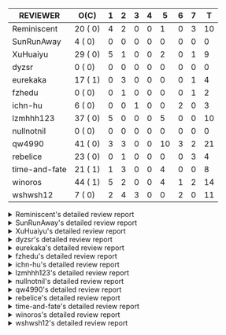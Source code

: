 |   REVIEWER    |  O(C)   | 1 | 2 | 3 | 4 | 5  | 6 | 7 | T  |
|---------------|---------|---|---|---|---|----|---|---|----|
| Reminiscent   | 20 ( 0) | 4 | 2 | 0 | 0 |  1 | 0 | 3 | 10 |
| SunRunAway    |  4 ( 0) | 0 | 0 | 0 | 0 |  0 | 0 | 0 |  0 |
| XuHuaiyu      | 29 ( 0) | 5 | 1 | 0 | 0 |  2 | 0 | 1 |  9 |
| dyzsr         |  0 ( 0) | 0 | 0 | 0 | 0 |  0 | 0 | 0 |  0 |
| eurekaka      | 17 ( 1) | 0 | 3 | 0 | 0 |  0 | 0 | 1 |  4 |
| fzhedu        |  0 ( 0) | 0 | 1 | 0 | 0 |  0 | 0 | 1 |  2 |
| ichn-hu       |  6 ( 0) | 0 | 0 | 1 | 0 |  0 | 2 | 0 |  3 |
| lzmhhh123     | 37 ( 0) | 5 | 0 | 0 | 0 |  5 | 0 | 0 | 10 |
| nullnotnil    |  0 ( 0) | 0 | 0 | 0 | 0 |  0 | 0 | 0 |  0 |
| qw4990        | 41 ( 0) | 3 | 3 | 0 | 0 | 10 | 3 | 2 | 21 |
| rebelice      | 23 ( 0) | 0 | 1 | 0 | 0 |  0 | 0 | 3 |  4 |
| time-and-fate | 21 ( 1) | 1 | 3 | 0 | 0 |  4 | 0 | 0 |  8 |
| winoros       | 44 ( 1) | 5 | 2 | 0 | 0 |  4 | 1 | 2 | 14 |
| wshwsh12      |  7 ( 0) | 2 | 4 | 3 | 0 |  0 | 2 | 0 | 11 |


<details> 
  <summary>Reminiscent's detailed review report</summary> 

## To Be Reviewed

|    REPO    |                                                                          PR                                                                           | C | LASTED |
|------------|-------------------------------------------------------------------------------------------------------------------------------------------------------|---|--------|
| tidb/26261 | [util/ranger: fix wrong range calculation of prefix index when appending ranges to point ranges (#26066)](https://github.com/pingcap/tidb/pull/26261) |   | 33d21h |
| tidb/26474 | [planner: fix the unstable unit test TestTableFromMeta (#26463)](https://github.com/pingcap/tidb/pull/26474)                                          |   | 26d16h |
| tidb/26475 | [planner: fix the unstable unit test TestTableFromMeta (#26463)](https://github.com/pingcap/tidb/pull/26475)                                          |   | 26d16h |
| tidb/26476 | [planner: fix the unstable unit test TestTableFromMeta (#26463)](https://github.com/pingcap/tidb/pull/26476)                                          |   | 26d16h |
| tidb/26491 | [planner: fix the unstable test TestOrderedResultModeOnOtherOperators (#26481)](https://github.com/pingcap/tidb/pull/26491)                           |   | 25d23h |
| tidb/26492 | [planner: fix the unstable test TestOrderedResultModeOnOtherOperators (#26481)](https://github.com/pingcap/tidb/pull/26492)                           |   | 25d23h |
| tidb/26493 | [planner: fix the unstable test TestOrderedResultModeOnOtherOperators (#26481)](https://github.com/pingcap/tidb/pull/26493)                           |   | 25d23h |
| tidb/26498 | [planner: fix the unstable unit test `TestAnalyzeIncremental` (#26460)](https://github.com/pingcap/tidb/pull/26498)                                   |   | 25d20h |
| tidb/26499 | [planner: fix the unstable unit test `TestAnalyzeIncremental` (#26460)](https://github.com/pingcap/tidb/pull/26499)                                   |   | 25d20h |
| tidb/26501 | [planner: fix the unstable unit test `TestAnalyzeIncremental` (#26460)](https://github.com/pingcap/tidb/pull/26501)                                   |   | 25d19h |
| tidb/26503 | [planner: fix goroutine leak problem in some unit tests (#26500)](https://github.com/pingcap/tidb/pull/26503)                                         |   | 25d19h |
| tidb/26733 | [statistics: fix the fomula for checking outdated stats (#26728)](https://github.com/pingcap/tidb/pull/26733)                                         |   | 19d11h |
| tidb/26734 | [statistics: fix the fomula for checking outdated stats (#26728)](https://github.com/pingcap/tidb/pull/26734)                                         |   | 19d11h |
| tidb/26735 | [statistics: fix the fomula for checking outdated stats (#26728)](https://github.com/pingcap/tidb/pull/26735)                                         |   | 19d11h |
| tidb/26851 | [planner: fix the unstable test case TestAnalyzeIncremental (#26848)](https://github.com/pingcap/tidb/pull/26851)                                     |   | 14d15h |
| tidb/26852 | [planner: fix the unstable test case TestAnalyzeIncremental (#26848)](https://github.com/pingcap/tidb/pull/26852)                                     |   | 14d15h |
| tidb/26893 | [executor: fix several analyze related unstable tests (#26875)](https://github.com/pingcap/tidb/pull/26893)                                           |   | 13d18h |
| tidb/26911 | [planner: fix the issue that UnionScan returns wrong results in dynamic mode (#26876)](https://github.com/pingcap/tidb/pull/26911)                    |   | 12d23h |
| tidb/26912 | [planner: fix the issue that UnionScan returns wrong results in dynamic mode (#26876)](https://github.com/pingcap/tidb/pull/26912)                    |   | 12d22h |
| tidb/27277 | [planner/cascades: migrate test-infra to testify ](https://github.com/pingcap/tidb/pull/27277)                                                        |   | 22h    |


## Reviewed in Last 7 Days

|    REPO    |                                                                 PR                                                                 | C | D |   R    |
|------------|------------------------------------------------------------------------------------------------------------------------------------|---|---|--------|
| docs/6146  | [update doc for SPM](https://github.com/pingcap/docs/pull/6146)                                                                    |   | 1 | 6d1h   |
| tidb/27289 | [planner: fix the problem of using `enum like 'x%'` to build the wrong range (#27267)](https://github.com/pingcap/tidb/pull/27289) |   | 1 | 0h     |
| tidb/27252 | [planner: fix error when window function is used in view definition (#25930)](https://github.com/pingcap/tidb/pull/27252)          |   | 1 | 21h    |
| tidb/27267 | [planner: fix the problem of using `enum like 'x%'` to build the wrong range](https://github.com/pingcap/tidb/pull/27267)          |   | 1 | 8h     |
| tidb/27221 | [util/ranger: test data is setup/teardown logic](https://github.com/pingcap/tidb/pull/27221)                                       |   | 2 | 2d0h   |
| tidb/27099 | [planner: support expression index for view](https://github.com/pingcap/tidb/pull/27099)                                           |   | 2 | 5d1h   |
| tidb/25930 | [planner: fix error when window function is used in view definition](https://github.com/pingcap/tidb/pull/25930)                   |   | 5 | 39d16h |
| tidb/27109 | [domain: call the cancel function of bind owner only once](https://github.com/pingcap/tidb/pull/27109)                             |   | 7 | 17h    |
| tidb/27113 | [planner: fix the unstable test TestForAnalyzeStatus](https://github.com/pingcap/tidb/pull/27113)                                  |   | 7 | 0h     |
| tidb/27107 | [planner: add one more test case for list partition](https://github.com/pingcap/tidb/pull/27107)                                   |   | 7 | 0h     |


</details> 


<details> 
  <summary>SunRunAway's detailed review report</summary> 

## To Be Reviewed

|    REPO    |                                                       PR                                                       | C | LASTED  |
|------------|----------------------------------------------------------------------------------------------------------------|---|---------|
| tidb/19807 | [executor: parallel evaluation for hash aggregate distinct](https://github.com/pingcap/tidb/pull/19807)        |   | 347d10h |
| tidb/21834 | [planner: enhanced index range calculation plan](https://github.com/pingcap/tidb/pull/21834)                   |   | 244d18h |
| tidb/21956 | [planner/preprocessor: disallow into-outfile clause in some place](https://github.com/pingcap/tidb/pull/21956) |   | 237d23h |
| tidb/25385 | [executor: global kill 32bits (local connID part)](https://github.com/pingcap/tidb/pull/25385)                 |   | 65d10h  |


## Reviewed in Last 7 Days

| REPO | PR | C | D | R |
|------|----|---|---|---|


</details> 


<details> 
  <summary>XuHuaiyu's detailed review report</summary> 

## To Be Reviewed

|     REPO     |                                                                                          PR                                                                                          | C | LASTED  |
|--------------|--------------------------------------------------------------------------------------------------------------------------------------------------------------------------------------|---|---------|
| docs-cn/5561 | [Add sql optimization-related docs to toc](https://github.com/pingcap/docs-cn/pull/5561)                                                                                             |   | 176d15h |
| docs-cn/6716 | [sysvar: add doc for tidb-restricted-read-only](https://github.com/pingcap/docs-cn/pull/6716)                                                                                        |   | 26d18h  |
| tidb/21401   | [expression: incompatibility with MySQL for ADDTIME()](https://github.com/pingcap/tidb/pull/21401)                                                                                   |   | 260d11h |
| docs-cn/6757 | [Remove two deprecated flags](https://github.com/pingcap/docs-cn/pull/6757)                                                                                                          |   | 19d19h  |
| tidb/26364   | [planner: unify the terms NDV and cardinality in the optimizer (#26345)](https://github.com/pingcap/tidb/pull/26364)                                                                 |   | 28d22h  |
| tidb/26566   | [expression, executor: fix type infer for greatest/leastest(datetime) (#26533)](https://github.com/pingcap/tidb/pull/26566)                                                          |   | 22d17h  |
| tidb/26671   | [expression: Fix wrong charset and collation for case when function (#26663)](https://github.com/pingcap/tidb/pull/26671)                                                            |   | 21d10h  |
| tidb/26672   | [expression: Fix wrong charset and collation for case when function (#26663)](https://github.com/pingcap/tidb/pull/26672)                                                            |   | 21d10h  |
| tidb/26673   | [expression: Fix wrong charset and collation for case when function (#26663)](https://github.com/pingcap/tidb/pull/26673)                                                            |   | 21d10h  |
| tidb/26707   | [statistics: trigger auto-analyze based on histogram row count (#24382)](https://github.com/pingcap/tidb/pull/26707)                                                                 |   | 20d16h  |
| tidb/26724   | [expression: fix float64 overflow check in plus/minus real function (#24179)](https://github.com/pingcap/tidb/pull/26724)                                                            |   | 19d18h  |
| tidb/26725   | [expression: fix float64 overflow check in plus/minus real function (#24179)](https://github.com/pingcap/tidb/pull/26725)                                                            |   | 19d18h  |
| tidb/26893   | [executor: fix several analyze related unstable tests (#26875)](https://github.com/pingcap/tidb/pull/26893)                                                                          |   | 13d18h  |
| tidb/26911   | [planner: fix the issue that UnionScan returns wrong results in dynamic mode (#26876)](https://github.com/pingcap/tidb/pull/26911)                                                   |   | 12d23h  |
| tidb/26912   | [planner: fix the issue that UnionScan returns wrong results in dynamic mode (#26876)](https://github.com/pingcap/tidb/pull/26912)                                                   |   | 12d22h  |
| tidb/26925   | [expression: Push down ADDDATE(), DATE_ADD() on String, Real types (#26441)](https://github.com/pingcap/tidb/pull/26925)                                                             |   | 12d18h  |
| tidb/26961   | [expression: Add missing pbcode for functions `InetAton/InetNtoa/Inet6Aton/Inet6Ntoa/IsIPv4/IsIPv4Compat/IsIPv4Mapped/IsIPv6`. (#26939)](https://github.com/pingcap/tidb/pull/26961) |   | 11d18h  |
| tidb/26995   | [expression/expression: add pushdown functions (#26786)](https://github.com/pingcap/tidb/pull/26995)                                                                                 |   | 9d12h   |
| tidb/27110   | [executor: fix unexpected behavior when casting invalid string to date (#26784)](https://github.com/pingcap/tidb/pull/27110)                                                         |   | 6d18h   |
| tidb/27112   | [executor: fix unexpected behavior when casting invalid string to date (#26784)](https://github.com/pingcap/tidb/pull/27112)                                                         |   | 6d18h   |
| tidb/27128   | [expression: round function for int should use round half up rule](https://github.com/pingcap/tidb/pull/27128)                                                                       |   | 6d13h   |
| tidb/27195   | [expression: do not derive filters containing null sensitive functions from outer join (#27067)](https://github.com/pingcap/tidb/pull/27195)                                         |   | 4d19h   |
| tidb/27254   | [planner: fix expression rewrite makes between expr infers wrong collation.](https://github.com/pingcap/tidb/pull/27254)                                                             |   | 1d16h   |
| tidb/27258   | [planner: fix wrong selection push down when having above agg (#27021)](https://github.com/pingcap/tidb/pull/27258)                                                                  |   | 1d13h   |
| tidb/27282   | [planner: add missing column for Apply convert to Join (#27246)](https://github.com/pingcap/tidb/pull/27282)                                                                         |   | 22h     |
| tidb/27283   | [planner: add missing column for Apply convert to Join (#27246)](https://github.com/pingcap/tidb/pull/27283)                                                                         |   | 22h     |
| tidb/27284   | [planner: add missing column for Apply convert to Join (#27246)](https://github.com/pingcap/tidb/pull/27284)                                                                         |   | 22h     |
| tidb/27293   | [planner: generate tableDual when partition pruning failed (#26894)](https://github.com/pingcap/tidb/pull/27293)                                                                     |   | 19h     |
| tidb/27315   | [go.mod: update parser to fix the parse error for subquery (#25647)](https://github.com/pingcap/tidb/pull/27315)                                                                     |   | 13h     |


## Reviewed in Last 7 Days

|       REPO        |                                                            PR                                                             | C | D |   R    |
|-------------------|---------------------------------------------------------------------------------------------------------------------------|---|---|--------|
| tidb/27285        | [planner: add missing column for Apply convert to Join (#27246)](https://github.com/pingcap/tidb/pull/27285)              |   | 1 | 4h     |
| tidb/27252        | [planner: fix error when window function is used in view definition (#25930)](https://github.com/pingcap/tidb/pull/27252) |   | 1 | 22h    |
| tidb/27136        | [executor: fix wrong logic of pipelined window function (#26974)](https://github.com/pingcap/tidb/pull/27136)             |   | 1 | 5d1h   |
| tidb/27137        | [executor: fix wrong logic of pipelined window function (#26974)](https://github.com/pingcap/tidb/pull/27137)             |   | 1 | 5d1h   |
| tidb/27246        | [planner: add missing column for Apply convert to Join](https://github.com/pingcap/tidb/pull/27246)                       |   | 1 | 19h    |
| tidb/25930        | [planner: fix error when window function is used in view definition](https://github.com/pingcap/tidb/pull/25930)          |   | 2 | 42d16h |
| tidb-dev-guide/76 | [understanding-tidb: restructure toc](https://github.com/pingcap/tidb-dev-guide/pull/76)                                  |   | 5 | 2d18h  |
| docs-cn/6819      | [Add information of hashAgg for memory control](https://github.com/pingcap/docs-cn/pull/6819)                             |   | 5 | 7d0h   |
| tidb/26974        | [executor: fix wrong logic of pipelined window function](https://github.com/pingcap/tidb/pull/26974)                      |   | 7 | 4d20h  |


</details> 


<details> 
  <summary>dyzsr's detailed review report</summary> 

## To Be Reviewed

| REPO | PR | C | LASTED |
|------|----|---|--------|


## Reviewed in Last 7 Days

| REPO | PR | C | D | R |
|------|----|---|---|---|


</details> 


<details> 
  <summary>eurekaka's detailed review report</summary> 

## To Be Reviewed

|    REPO    |                                                                         PR                                                                         | C | LASTED  |
|------------|----------------------------------------------------------------------------------------------------------------------------------------------------|---|---------|
| tidb/22416 | [core: fix subQuery at projection in only_full_group](https://github.com/pingcap/tidb/pull/22416)                                                  | Y | 213d11h |
| tidb/23316 | [planner: Fix rebuild range for prepared plan](https://github.com/pingcap/tidb/pull/23316)                                                         |   | 155d17h |
| tidb/23373 | [executor: fix get var expr when session var is hex literal (#23241)](https://github.com/pingcap/tidb/pull/23373)                                  |   | 153d19h |
| tidb/24061 | [statistics: fix some potential panic in statistics (#23988)](https://github.com/pingcap/tidb/pull/24061)                                          |   | 124d12h |
| tidb/24556 | [planner: add MergeAdjacentWindow rule for cascades](https://github.com/pingcap/tidb/pull/24556)                                                   |   | 98d10h  |
| tidb/25845 | [planner,executor: fix 'select ...(join on partition table) for update' panic (#21148)](https://github.com/pingcap/tidb/pull/25845)                |   | 48d19h  |
| tidb/26098 | [executor, planner: add support for SQL_CALC_FOUND_ROWS](https://github.com/pingcap/tidb/pull/26098)                                               |   | 38d23h  |
| tidb/26658 | [planner: fix CTE bug when MergeJoin is used (#25514)](https://github.com/pingcap/tidb/pull/26658)                                                 |   | 21d15h  |
| tidb/26734 | [statistics: fix the fomula for checking outdated stats (#26728)](https://github.com/pingcap/tidb/pull/26734)                                      |   | 19d11h  |
| tidb/26963 | [ddl: tidb panic while query hash partition table with is null condition (#23849)](https://github.com/pingcap/tidb/pull/26963)                     |   | 11d16h  |
| tidb/27099 | [planner: support expression index for view](https://github.com/pingcap/tidb/pull/27099)                                                           |   | 6d19h   |
| tidb/27254 | [planner: fix expression rewrite makes between expr infers wrong collation.](https://github.com/pingcap/tidb/pull/27254)                           |   | 1d16h   |
| tidb/27299 | [statistics: fix "data too long" error when dumping stats from table with new collation data (#27033)](https://github.com/pingcap/tidb/pull/27299) |   | 18h     |
| tidb/27300 | [statistics: fix "data too long" error when dumping stats from table with new collation data (#27033)](https://github.com/pingcap/tidb/pull/27300) |   | 18h     |
| tidb/27301 | [statistics: fix "data too long" error when dumping stats from table with new collation data (#27033)](https://github.com/pingcap/tidb/pull/27301) |   | 18h     |
| tidb/27302 | [statistics: fix "data too long" error when dumping stats from table with new collation data (#27033)](https://github.com/pingcap/tidb/pull/27302) |   | 18h     |
| tidb/27308 | [statistics: fix a error check to prevent nil dereference (#27295)](https://github.com/pingcap/tidb/pull/27308)                                    |   | 17h     |


## Reviewed in Last 7 Days

|        REPO         |                                                                    PR                                                                     | C | D |   R   |
|---------------------|-------------------------------------------------------------------------------------------------------------------------------------------|---|---|-------|
| tidb/27033          | [statistics: fix "data too long" error when dumping stats from table with new collation data](https://github.com/pingcap/tidb/pull/27033) |   | 2 | 6d22h |
| docs-cn/6866        | [spm: add upgrade checklist for SPM](https://github.com/pingcap/docs-cn/pull/6866)                                                        |   | 2 | 3h    |
| automated-tests/808 | [add more concurrent test cases for SPM](https://github.com/pingcap/automated-tests/pull/808)                                             |   | 2 | 5d20h |
| docs/6130           | [basic features: add feature matrix](https://github.com/pingcap/docs/pull/6130)                                                           |   | 7 | 1d11h |


</details> 


<details> 
  <summary>fzhedu's detailed review report</summary> 

## To Be Reviewed

| REPO | PR | C | LASTED |
|------|----|---|--------|


## Reviewed in Last 7 Days

|   REPO    |                                                    PR                                                    | C | D |  R  |
|-----------|----------------------------------------------------------------------------------------------------------|---|---|-----|
| tics/2695 | [Fix bug that try to use collator to sort on constant column](https://github.com/pingcap/tics/pull/2695) |   | 2 | 0h  |
| tics/2653 | [Port AggregateFunctionGroupUniqArray from ClickHouse](https://github.com/pingcap/tics/pull/2653)        |   | 7 | 21h |


</details> 


<details> 
  <summary>ichn-hu's detailed review report</summary> 

## To Be Reviewed

|    REPO    |                                                           PR                                                           | C | LASTED  |
|------------|------------------------------------------------------------------------------------------------------------------------|---|---------|
| tidb/20903 | [planner: fix confused and unnecessary double-projection in plans.](https://github.com/pingcap/tidb/pull/20903)        |   | 284d17h |
| tidb/22631 | [executor: refine window processor](https://github.com/pingcap/tidb/pull/22631)                                        |   | 198d22h |
| tidb/26000 | [expression: fix incompatible last_day func behavior in sql mode (#25953)](https://github.com/pingcap/tidb/pull/26000) |   | 42d15h  |
| tidb/27119 | [executor: fix json_objectagg() on varbinary type](https://github.com/pingcap/tidb/pull/27119)                         |   | 6d16h   |
| tidb/27122 | [expression: Fix wrong way to check for overflow](https://github.com/pingcap/tidb/pull/27122)                          |   | 6d14h   |
| tidb/27244 | [expression: fix wrong result for date add sub](https://github.com/pingcap/tidb/pull/27244)                            |   | 1d18h   |


## Reviewed in Last 7 Days

|    REPO    |                                                       PR                                                       | C | D |  R  |
|------------|----------------------------------------------------------------------------------------------------------------|---|---|-----|
| tidb/27226 | [server: replace `ioutil.TempDir` by `os.MkdirTemp`](https://github.com/pingcap/tidb/pull/27226)               |   | 3 | 10h |
| tidb/27128 | [expression: round function for int should use round half up rule](https://github.com/pingcap/tidb/pull/27128) |   | 6 | 19h |
| tidb/27133 | [executor: add test case for tablesample in local temporary table](https://github.com/pingcap/tidb/pull/27133) |   | 6 | 0h  |


</details> 


<details> 
  <summary>lzmhhh123's detailed review report</summary> 

## To Be Reviewed

|     REPO     |                                                                                          PR                                                                                          | C | LASTED  |
|--------------|--------------------------------------------------------------------------------------------------------------------------------------------------------------------------------------|---|---------|
| tidb/22631   | [executor: refine window processor](https://github.com/pingcap/tidb/pull/22631)                                                                                                      |   | 198d22h |
| docs-cn/6861 | [Add description about table name/alias specifying for read_from_storage hint](https://github.com/pingcap/docs-cn/pull/6861)                                                         |   | 4d13h   |
| docs/6164    | [Add description about table name/alias specifying for read_from_storage hint](https://github.com/pingcap/docs/pull/6164)                                                            |   | 4d13h   |
| tikv/10616   | [copr: fix Max/Min bug when comparing signed and unsigned int64 (#10167)](https://github.com/tikv/tikv/pull/10616)                                                                   |   | 25d21h  |
| tidb/24778   | [expression: Push down group concat to TiFlash](https://github.com/pingcap/tidb/pull/24778)                                                                                          |   | 89d22h  |
| tikv/10617   | [copr: fix Max/Min bug when comparing signed and unsigned int64 (#10167)](https://github.com/tikv/tikv/pull/10617)                                                                   |   | 25d20h  |
| tidb/26005   | [expression: fix cast string like '.1a1' to decimal has no warnings information](https://github.com/pingcap/tidb/pull/26005)                                                         |   | 42d13h  |
| tidb/26152   | [types: year function can't handle some date string](https://github.com/pingcap/tidb/pull/26152)                                                                                     |   | 36d14h  |
| tidb/26343   | [metrics: fix copr-cache metrics (#26339)](https://github.com/pingcap/tidb/pull/26343)                                                                                               |   | 29d17h  |
| tidb/26455   | [util: fix range building for binary literal (#23699)](https://github.com/pingcap/tidb/pull/26455)                                                                                   |   | 26d20h  |
| tidb/26501   | [planner: fix the unstable unit test `TestAnalyzeIncremental` (#26460)](https://github.com/pingcap/tidb/pull/26501)                                                                  |   | 25d19h  |
| tidb/26673   | [expression: Fix wrong charset and collation for case when function (#26663)](https://github.com/pingcap/tidb/pull/26673)                                                            |   | 21d10h  |
| tidb/26724   | [expression: fix float64 overflow check in plus/minus real function (#24179)](https://github.com/pingcap/tidb/pull/26724)                                                            |   | 19d18h  |
| tidb/26725   | [expression: fix float64 overflow check in plus/minus real function (#24179)](https://github.com/pingcap/tidb/pull/26725)                                                            |   | 19d18h  |
| tidb/26735   | [statistics: fix the fomula for checking outdated stats (#26728)](https://github.com/pingcap/tidb/pull/26735)                                                                        |   | 19d11h  |
| tidb/26852   | [planner: fix the unstable test case TestAnalyzeIncremental (#26848)](https://github.com/pingcap/tidb/pull/26852)                                                                    |   | 14d15h  |
| tidb/26888   | [types: fix inaccurate return type of plus between bit and int](https://github.com/pingcap/tidb/pull/26888)                                                                          |   | 13d19h  |
| tidb/26904   | [executor: make NO_ZERO_IN_DATE affect the default values (#26828)](https://github.com/pingcap/tidb/pull/26904)                                                                      |   | 13d6h   |
| tidb/26918   | [expression: Support mathematical functions pushdown to tiflash (#25596)](https://github.com/pingcap/tidb/pull/26918)                                                                |   | 12d19h  |
| tidb/26919   | [expression: Support mathematical functions pushdown to tiflash (#25596)](https://github.com/pingcap/tidb/pull/26919)                                                                |   | 12d19h  |
| tidb/26924   | [expression: Push down ADDDATE(), DATE_ADD() on String, Real types (#26441)](https://github.com/pingcap/tidb/pull/26924)                                                             |   | 12d18h  |
| tidb/26960   | [expression: Add missing pbcode for functions `InetAton/InetNtoa/Inet6Aton/Inet6Ntoa/IsIPv4/IsIPv4Compat/IsIPv4Mapped/IsIPv6`. (#26939)](https://github.com/pingcap/tidb/pull/26960) |   | 11d18h  |
| tidb/26967   | [planner: add missing distinct flag for Apply convert to join (#26959)](https://github.com/pingcap/tidb/pull/26967)                                                                  |   | 11d15h  |
| tidb/26968   | [planner: add missing distinct flag for Apply convert to join (#26959)](https://github.com/pingcap/tidb/pull/26968)                                                                  |   | 11d15h  |
| tidb/26969   | [planner: add missing distinct flag for Apply convert to join (#26959)](https://github.com/pingcap/tidb/pull/26969)                                                                  |   | 11d15h  |
| tidb/27022   | [planner: fix column count mismatch error when push down Agg to UnionExec.](https://github.com/pingcap/tidb/pull/27022)                                                              |   | 8d18h   |
| tidb/27062   | [planner: fix bug when unfolding wildcard in view definiton (#25226)](https://github.com/pingcap/tidb/pull/27062)                                                                    |   | 7d19h   |
| tidb/27063   | [planner: fix bug when unfolding wildcard in view definiton (#25226)](https://github.com/pingcap/tidb/pull/27063)                                                                    |   | 7d19h   |
| tidb/27110   | [executor: fix unexpected behavior when casting invalid string to date (#26784)](https://github.com/pingcap/tidb/pull/27110)                                                         |   | 6d18h   |
| tidb/27194   | [expression: do not derive filters containing null sensitive functions from outer join (#27067)](https://github.com/pingcap/tidb/pull/27194)                                         |   | 4d19h   |
| tidb/27212   | [planner: fix wrong charset about union result of date type and int](https://github.com/pingcap/tidb/pull/27212)                                                                     |   | 4d14h   |
| tidb/27258   | [planner: fix wrong selection push down when having above agg (#27021)](https://github.com/pingcap/tidb/pull/27258)                                                                  |   | 1d13h   |
| tidb/27282   | [planner: add missing column for Apply convert to Join (#27246)](https://github.com/pingcap/tidb/pull/27282)                                                                         |   | 22h     |
| tidb/27283   | [planner: add missing column for Apply convert to Join (#27246)](https://github.com/pingcap/tidb/pull/27283)                                                                         |   | 22h     |
| tidb/27284   | [planner: add missing column for Apply convert to Join (#27246)](https://github.com/pingcap/tidb/pull/27284)                                                                         |   | 22h     |
| tidb/27301   | [statistics: fix "data too long" error when dumping stats from table with new collation data (#27033)](https://github.com/pingcap/tidb/pull/27301)                                   |   | 18h     |
| tidb/27316   | [go.mod: update parser to fix the parse error for subquery (#25647)](https://github.com/pingcap/tidb/pull/27316)                                                                     |   | 13h     |


## Reviewed in Last 7 Days

|    REPO    |                                                                            PR                                                                             | C | D |  R   |
|------------|-----------------------------------------------------------------------------------------------------------------------------------------------------------|---|---|------|
| tidb/27317 | [go.mod: update parser to fix the parse error for subquery (#25647)](https://github.com/pingcap/tidb/pull/27317)                                          |   | 1 | 1h   |
| tidb/27285 | [planner: add missing column for Apply convert to Join (#27246)](https://github.com/pingcap/tidb/pull/27285)                                              |   | 1 | 4h   |
| tidb/27136 | [executor: fix wrong logic of pipelined window function (#26974)](https://github.com/pingcap/tidb/pull/27136)                                             |   | 1 | 5d1h |
| tidb/27137 | [executor: fix wrong logic of pipelined window function (#26974)](https://github.com/pingcap/tidb/pull/27137)                                             |   | 1 | 5d1h |
| tidb/27246 | [planner: add missing column for Apply convert to Join](https://github.com/pingcap/tidb/pull/27246)                                                       |   | 1 | 19h  |
| tidb/27204 | [planner: Fix the problem that `PlanBuilder.buildWindowFunctions` may change sub operator's schema. (#27176)](https://github.com/pingcap/tidb/pull/27204) |   | 5 | 0h   |
| tidb/27203 | [planner: Fix the problem that `PlanBuilder.buildWindowFunctions` may change sub operator's schema. (#27176)](https://github.com/pingcap/tidb/pull/27203) |   | 5 | 0h   |
| tidb/27202 | [planner: Fix the problem that `PlanBuilder.buildWindowFunctions` may change sub operator's schema. (#27176)](https://github.com/pingcap/tidb/pull/27202) |   | 5 | 0h   |
| tidb/27201 | [planner: Fix the problem that `PlanBuilder.buildWindowFunctions` may change sub operator's schema. (#27176)](https://github.com/pingcap/tidb/pull/27201) |   | 5 | 0h   |
| tidb/27176 | [planner: Fix the problem that `PlanBuilder.buildWindowFunctions` may change sub operator's schema.](https://github.com/pingcap/tidb/pull/27176)          |   | 5 | 11h  |


</details> 


<details> 
  <summary>nullnotnil's detailed review report</summary> 

## To Be Reviewed

| REPO | PR | C | LASTED |
|------|----|---|--------|


## Reviewed in Last 7 Days

| REPO | PR | C | D | R |
|------|----|---|---|---|


</details> 


<details> 
  <summary>qw4990's detailed review report</summary> 

## To Be Reviewed

|     REPO     |                                                                          PR                                                                           | C | LASTED  |
|--------------|-------------------------------------------------------------------------------------------------------------------------------------------------------|---|---------|
| tidb/21018   | [planner: don't push down null sensitive join conditions (#19620)](https://github.com/pingcap/tidb/pull/21018)                                        |   | 278d16h |
| docs-cn/5561 | [Add sql optimization-related docs to toc](https://github.com/pingcap/docs-cn/pull/5561)                                                              |   | 176d15h |
| tidb/23590   | [planner, table: optimize the list partition pruner for range query](https://github.com/pingcap/tidb/pull/23590)                                      |   | 144d16h |
| tidb/24994   | [planner: don't extract hash keys from index join's OtherConds if inl_merge_join hint exists](https://github.com/pingcap/tidb/pull/24994)             |   | 78d17h  |
| tidb/25715   | [planner: fix row count estimation for partially pushed down selections](https://github.com/pingcap/tidb/pull/25715)                                  |   | 55d16h  |
| tidb/25845   | [planner,executor: fix 'select ...(join on partition table) for update' panic (#21148)](https://github.com/pingcap/tidb/pull/25845)                   |   | 48d19h  |
| tidb/26261   | [util/ranger: fix wrong range calculation of prefix index when appending ranges to point ranges (#26066)](https://github.com/pingcap/tidb/pull/26261) |   | 33d21h  |
| tidb/26294   | [*: support user defined filters for baseline capture](https://github.com/pingcap/tidb/pull/26294)                                                    |   | 32d18h  |
| tidb/26323   | [planner: use multi-layer projections for subquery selection (#8190)](https://github.com/pingcap/tidb/pull/26323)                                     |   | 30d6h   |
| tidb/26493   | [planner: fix the unstable test TestOrderedResultModeOnOtherOperators (#26481)](https://github.com/pingcap/tidb/pull/26493)                           |   | 25d23h  |
| tidb/26499   | [planner: fix the unstable unit test `TestAnalyzeIncremental` (#26460)](https://github.com/pingcap/tidb/pull/26499)                                   |   | 25d20h  |
| tidb/26563   | [planner/core: fix a panic when select for update on join partition table with normal table (#26373)](https://github.com/pingcap/tidb/pull/26563)     |   | 22d17h  |
| tidb/26631   | [executor: fix table id to partition id mapping in select lock executor (#26380)](https://github.com/pingcap/tidb/pull/26631)                         |   | 21d21h  |
| tidb/26658   | [planner: fix CTE bug when MergeJoin is used (#25514)](https://github.com/pingcap/tidb/pull/26658)                                                    |   | 21d15h  |
| tidb/26672   | [expression: Fix wrong charset and collation for case when function (#26663)](https://github.com/pingcap/tidb/pull/26672)                             |   | 21d10h  |
| tidb/26702   | [variable, ddl: allow auto inc columns in generated columns and expression indexes (#23940)](https://github.com/pingcap/tidb/pull/26702)              |   | 20d17h  |
| tidb/26851   | [planner: fix the unstable test case TestAnalyzeIncremental (#26848)](https://github.com/pingcap/tidb/pull/26851)                                     |   | 14d15h  |
| tidb/26893   | [executor: fix several analyze related unstable tests (#26875)](https://github.com/pingcap/tidb/pull/26893)                                           |   | 13d18h  |
| tidb/26903   | [executor: make NO_ZERO_IN_DATE affect the default values (#26828)](https://github.com/pingcap/tidb/pull/26903)                                       |   | 13d6h   |
| tidb/26919   | [expression: Support mathematical functions pushdown to tiflash (#25596)](https://github.com/pingcap/tidb/pull/26919)                                 |   | 12d19h  |
| tidb/26927   | [expression: support date function pushed down to tiflash (#26640)](https://github.com/pingcap/tidb/pull/26927)                                       |   | 12d18h  |
| tidb/26969   | [planner: add missing distinct flag for Apply convert to join (#26959)](https://github.com/pingcap/tidb/pull/26969)                                   |   | 11d15h  |
| tidb/27006   | [excutor: fix the date precision of builtinCastDurationAsStringSig.vecEvalString (#23332)](https://github.com/pingcap/tidb/pull/27006)                |   | 8d23h   |
| tidb/27053   | [Revert "ddl: fix create partition table error under NO_UNSIGNED_SUBTRACTION" (#26935)](https://github.com/pingcap/tidb/pull/27053)                   |   | 7d22h   |
| tidb/27062   | [planner: fix bug when unfolding wildcard in view definiton (#25226)](https://github.com/pingcap/tidb/pull/27062)                                     |   | 7d19h   |
| tidb/27063   | [planner: fix bug when unfolding wildcard in view definiton (#25226)](https://github.com/pingcap/tidb/pull/27063)                                     |   | 7d19h   |
| tidb/27100   | [Revert "ddl: fix create partition table error under NO_UNSIGNED_SUBTRACTION" (#26935)](https://github.com/pingcap/tidb/pull/27100)                   |   | 6d19h   |
| tidb/27193   | [expression: do not derive filters containing null sensitive functions from outer join (#27067)](https://github.com/pingcap/tidb/pull/27193)          |   | 4d19h   |
| tidb/27194   | [expression: do not derive filters containing null sensitive functions from outer join (#27067)](https://github.com/pingcap/tidb/pull/27194)          |   | 4d19h   |
| tidb/27195   | [expression: do not derive filters containing null sensitive functions from outer join (#27067)](https://github.com/pingcap/tidb/pull/27195)          |   | 4d19h   |
| tidb/27260   | [planner: do not merge the generated column stats to global stats (#27256)](https://github.com/pingcap/tidb/pull/27260)                               |   | 1d12h   |
| tidb/27293   | [planner: generate tableDual when partition pruning failed (#26894)](https://github.com/pingcap/tidb/pull/27293)                                      |   | 19h     |
| tidb/27300   | [statistics: fix "data too long" error when dumping stats from table with new collation data (#27033)](https://github.com/pingcap/tidb/pull/27300)    |   | 18h     |
| tidb/27305   | [statistics: fix a error check to prevent nil dereference (#27295)](https://github.com/pingcap/tidb/pull/27305)                                       |   | 17h     |
| tidb/27306   | [statistics: fix a error check to prevent nil dereference (#27295)](https://github.com/pingcap/tidb/pull/27306)                                       |   | 17h     |
| tidb/27308   | [statistics: fix a error check to prevent nil dereference (#27295)](https://github.com/pingcap/tidb/pull/27308)                                       |   | 17h     |
| tidb/27309   | [statistics: fix a error check to prevent nil dereference (#27295)](https://github.com/pingcap/tidb/pull/27309)                                       |   | 17h     |
| tidb/27315   | [go.mod: update parser to fix the parse error for subquery (#25647)](https://github.com/pingcap/tidb/pull/27315)                                      |   | 13h     |
| tidb/27316   | [go.mod: update parser to fix the parse error for subquery (#25647)](https://github.com/pingcap/tidb/pull/27316)                                      |   | 13h     |
| tidb/27317   | [go.mod: update parser to fix the parse error for subquery (#25647)](https://github.com/pingcap/tidb/pull/27317)                                      |   | 13h     |
| tidb/27319   | [ddl: fix `DROP [GLOBAL] TEMPORARY TABLE IF EXISTS` returns error when table not exist (#27287)](https://github.com/pingcap/tidb/pull/27319)          |   | 12h     |


## Reviewed in Last 7 Days

|    REPO    |                                                                 PR                                                                  | C | D |    R    |
|------------|-------------------------------------------------------------------------------------------------------------------------------------|---|---|---------|
| tidb/27295 | [statistics: fix a error check to prevent nil dereference](https://github.com/pingcap/tidb/pull/27295)                              |   | 1 | 1h      |
| docs/6159  | [Introduced 2 new variables](https://github.com/pingcap/docs/pull/6159)                                                             |   | 1 | 4d1h    |
| tidb/27289 | [planner: fix the problem of using `enum like 'x%'` to build the wrong range (#27267)](https://github.com/pingcap/tidb/pull/27289)  |   | 1 | 0h      |
| tidb/27267 | [planner: fix the problem of using `enum like 'x%'` to build the wrong range](https://github.com/pingcap/tidb/pull/27267)           |   | 2 | 6h      |
| tidb/27109 | [domain: call the cancel function of bind owner only once](https://github.com/pingcap/tidb/pull/27109)                              |   | 2 | 4d22h   |
| tidb/27215 | [expression: make count distinct multi column aware of new collation (#27111)](https://github.com/pingcap/tidb/pull/27215)          |   | 2 | 2d14h   |
| tidb/26735 | [statistics: fix the fomula for checking outdated stats (#26728)](https://github.com/pingcap/tidb/pull/26735)                       |   | 5 | 14d18h  |
| tidb/26708 | [statistics: trigger auto-analyze based on histogram row count (#24382)](https://github.com/pingcap/tidb/pull/26708)                |   | 5 | 15d22h  |
| tidb/26707 | [statistics: trigger auto-analyze based on histogram row count (#24382)](https://github.com/pingcap/tidb/pull/26707)                |   | 5 | 15d22h  |
| tidb/26734 | [statistics: fix the fomula for checking outdated stats (#26728)](https://github.com/pingcap/tidb/pull/26734)                       |   | 5 | 14d18h  |
| tidb/26733 | [statistics: fix the fomula for checking outdated stats (#26728)](https://github.com/pingcap/tidb/pull/26733)                       |   | 5 | 14d18h  |
| tidb/26706 | [statistics: trigger auto-analyze based on histogram row count (#24382)](https://github.com/pingcap/tidb/pull/26706)                |   | 5 | 15d22h  |
| tidb/27111 | [expression: make count distinct multi column aware of new collation](https://github.com/pingcap/tidb/pull/27111)                   |   | 5 | 1d22h   |
| tidb/27067 | [expression: do not derive filters containing null sensitive functions from outer join](https://github.com/pingcap/tidb/pull/27067) |   | 5 | 2d19h   |
| tidb/27165 | [planner: prune hash partition should consider unsigned flag (#27098)](https://github.com/pingcap/tidb/pull/27165)                  |   | 5 | 14h     |
| tidb/27164 | [planner: prune hash partition should consider unsigned flag (#27098)](https://github.com/pingcap/tidb/pull/27164)                  |   | 5 | 14h     |
| tidb/23979 | [executor, statistics: fix unstable `TestAnalyzeIndexExtractTopN`](https://github.com/pingcap/tidb/pull/23979)                      |   | 6 | 120d23h |
| tidb/27098 | [planner: prune hash partition should consider unsigned flag](https://github.com/pingcap/tidb/pull/27098)                           |   | 6 | 20h     |
| tidb/26894 | [planner: generate tableDual when partition pruning failed](https://github.com/pingcap/tidb/pull/26894)                             |   | 6 | 7d18h   |
| tidb/26917 | [planner: add test for heuristic index selection](https://github.com/pingcap/tidb/pull/26917)                                       |   | 7 | 6d3h    |
| tidb/26988 | [util/ranger: migrate test-infra to testify](https://github.com/pingcap/tidb/pull/26988)                                            |   | 7 | 3d16h   |


</details> 


<details> 
  <summary>rebelice's detailed review report</summary> 

## To Be Reviewed

|     REPO     |                                                                 PR                                                                  | C | LASTED  |
|--------------|-------------------------------------------------------------------------------------------------------------------------------------|---|---------|
| docs/5185    | [sql-statements, information-schema: add `END_TIME` field for table `ANALYZE_STATUS`](https://github.com/pingcap/docs/pull/5185)    |   | 138d17h |
| docs-cn/5916 | [sql-statements, information-schema: add `END_TIME` field for table `ANALYZE_STATUS`](https://github.com/pingcap/docs-cn/pull/5916) |   | 138d17h |
| tidb/24033   | [statistics: fix some unstable tests in global stats (#23502)](https://github.com/pingcap/tidb/pull/24033)                          |   | 125d9h  |
| tidb/24374   | [planner: filter conflict read_from_storage hints (#24313)](https://github.com/pingcap/tidb/pull/24374)                             |   | 110d19h |
| tidb/24669   | [planner: fix "order by + num " can use a column not in select fields](https://github.com/pingcap/tidb/pull/24669)                  |   | 95d16h  |
| tidb/25214   | [planner: don't push down topn to nil table plan side](https://github.com/pingcap/tidb/pull/25214)                                  |   | 71d16h  |
| tidb/26364   | [planner: unify the terms NDV and cardinality in the optimizer (#26345)](https://github.com/pingcap/tidb/pull/26364)                |   | 28d22h  |
| tidb/26474   | [planner: fix the unstable unit test TestTableFromMeta (#26463)](https://github.com/pingcap/tidb/pull/26474)                        |   | 26d16h  |
| tidb/26475   | [planner: fix the unstable unit test TestTableFromMeta (#26463)](https://github.com/pingcap/tidb/pull/26475)                        |   | 26d16h  |
| tidb/26476   | [planner: fix the unstable unit test TestTableFromMeta (#26463)](https://github.com/pingcap/tidb/pull/26476)                        |   | 26d16h  |
| tidb/26491   | [planner: fix the unstable test TestOrderedResultModeOnOtherOperators (#26481)](https://github.com/pingcap/tidb/pull/26491)         |   | 25d23h  |
| tidb/26492   | [planner: fix the unstable test TestOrderedResultModeOnOtherOperators (#26481)](https://github.com/pingcap/tidb/pull/26492)         |   | 25d23h  |
| tidb/26493   | [planner: fix the unstable test TestOrderedResultModeOnOtherOperators (#26481)](https://github.com/pingcap/tidb/pull/26493)         |   | 25d23h  |
| tidb/26498   | [planner: fix the unstable unit test `TestAnalyzeIncremental` (#26460)](https://github.com/pingcap/tidb/pull/26498)                 |   | 25d20h  |
| tidb/26499   | [planner: fix the unstable unit test `TestAnalyzeIncremental` (#26460)](https://github.com/pingcap/tidb/pull/26499)                 |   | 25d20h  |
| tidb/26501   | [planner: fix the unstable unit test `TestAnalyzeIncremental` (#26460)](https://github.com/pingcap/tidb/pull/26501)                 |   | 25d19h  |
| tidb/26505   | [planner: fix goroutine leak problem in some unit tests (#26500)](https://github.com/pingcap/tidb/pull/26505)                       |   | 25d19h  |
| tidb/26851   | [planner: fix the unstable test case TestAnalyzeIncremental (#26848)](https://github.com/pingcap/tidb/pull/26851)                   |   | 14d15h  |
| tidb/26852   | [planner: fix the unstable test case TestAnalyzeIncremental (#26848)](https://github.com/pingcap/tidb/pull/26852)                   |   | 14d15h  |
| tidb/26911   | [planner: fix the issue that UnionScan returns wrong results in dynamic mode (#26876)](https://github.com/pingcap/tidb/pull/26911)  |   | 12d23h  |
| tidb/26912   | [planner: fix the issue that UnionScan returns wrong results in dynamic mode (#26876)](https://github.com/pingcap/tidb/pull/26912)  |   | 12d22h  |
| tidb/26963   | [ddl: tidb panic while query hash partition table with is null condition (#23849)](https://github.com/pingcap/tidb/pull/26963)      |   | 11d16h  |
| tidb/27304   | [planner: query should report error when timestamp overflow](https://github.com/pingcap/tidb/pull/27304)                            |   | 17h     |


## Reviewed in Last 7 Days

|    REPO    |                                                PR                                                 | C | D |   R   |
|------------|---------------------------------------------------------------------------------------------------|---|---|-------|
| tidb/27221 | [util/ranger: test data is setup/teardown logic](https://github.com/pingcap/tidb/pull/27221)      |   | 2 | 2d17h |
| tidb/27113 | [planner: fix the unstable test TestForAnalyzeStatus](https://github.com/pingcap/tidb/pull/27113) |   | 7 | 0h    |
| tidb/27107 | [planner: add one more test case for list partition](https://github.com/pingcap/tidb/pull/27107)  |   | 7 | 0h    |
| tidb/26988 | [util/ranger: migrate test-infra to testify](https://github.com/pingcap/tidb/pull/26988)          |   | 7 | 3d15h |


</details> 


<details> 
  <summary>time-and-fate's detailed review report</summary> 

## To Be Reviewed

|    REPO    |                                                                      PR                                                                       | C | LASTED  |
|------------|-----------------------------------------------------------------------------------------------------------------------------------------------|---|---------|
| tidb/22416 | [core: fix subQuery at projection in only_full_group](https://github.com/pingcap/tidb/pull/22416)                                             | Y | 213d11h |
| tidb/24374 | [planner: filter conflict read_from_storage hints (#24313)](https://github.com/pingcap/tidb/pull/24374)                                       |   | 110d19h |
| tidb/24539 | [statistics: dump FMSketch to KV only for partition table with dynamic prune mode (#24453)](https://github.com/pingcap/tidb/pull/24539)       |   | 98d21h  |
| tidb/24994 | [planner: don't extract hash keys from index join's OtherConds if inl_merge_join hint exists](https://github.com/pingcap/tidb/pull/24994)     |   | 78d17h  |
| tidb/25390 | [planner/core: fix `isTableAliasDuplicate`, use `schema.name` as key when table has a alias name](https://github.com/pingcap/tidb/pull/25390) |   | 64d19h  |
| tidb/26474 | [planner: fix the unstable unit test TestTableFromMeta (#26463)](https://github.com/pingcap/tidb/pull/26474)                                  |   | 26d16h  |
| tidb/26475 | [planner: fix the unstable unit test TestTableFromMeta (#26463)](https://github.com/pingcap/tidb/pull/26475)                                  |   | 26d16h  |
| tidb/26476 | [planner: fix the unstable unit test TestTableFromMeta (#26463)](https://github.com/pingcap/tidb/pull/26476)                                  |   | 26d16h  |
| tidb/26498 | [planner: fix the unstable unit test `TestAnalyzeIncremental` (#26460)](https://github.com/pingcap/tidb/pull/26498)                           |   | 25d20h  |
| tidb/26499 | [planner: fix the unstable unit test `TestAnalyzeIncremental` (#26460)](https://github.com/pingcap/tidb/pull/26499)                           |   | 25d20h  |
| tidb/26501 | [planner: fix the unstable unit test `TestAnalyzeIncremental` (#26460)](https://github.com/pingcap/tidb/pull/26501)                           |   | 25d19h  |
| tidb/26506 | [planner: fix goroutine leak problem in some unit tests (#26500)](https://github.com/pingcap/tidb/pull/26506)                                 |   | 25d19h  |
| tidb/26661 | [planner: only build the same CTE once (#26454)](https://github.com/pingcap/tidb/pull/26661)                                                  |   | 21d15h  |
| tidb/26851 | [planner: fix the unstable test case TestAnalyzeIncremental (#26848)](https://github.com/pingcap/tidb/pull/26851)                             |   | 14d15h  |
| tidb/26852 | [planner: fix the unstable test case TestAnalyzeIncremental (#26848)](https://github.com/pingcap/tidb/pull/26852)                             |   | 14d15h  |
| tidb/26897 | [store/copr: use a ttl duration to protect a new recovered tiflash nod…](https://github.com/pingcap/tidb/pull/26897)                          |   | 13d16h  |
| tidb/27193 | [expression: do not derive filters containing null sensitive functions from outer join (#27067)](https://github.com/pingcap/tidb/pull/27193)  |   | 4d19h   |
| tidb/27194 | [expression: do not derive filters containing null sensitive functions from outer join (#27067)](https://github.com/pingcap/tidb/pull/27194)  |   | 4d19h   |
| tidb/27195 | [expression: do not derive filters containing null sensitive functions from outer join (#27067)](https://github.com/pingcap/tidb/pull/27195)  |   | 4d19h   |
| tidb/27260 | [planner: do not merge the generated column stats to global stats (#27256)](https://github.com/pingcap/tidb/pull/27260)                       |   | 1d12h   |
| tidb/27284 | [planner: add missing column for Apply convert to Join (#27246)](https://github.com/pingcap/tidb/pull/27284)                                  |   | 22h     |


## Reviewed in Last 7 Days

|     REPO     |                                                                      PR                                                                      | C | D |   R    |
|--------------|----------------------------------------------------------------------------------------------------------------------------------------------|---|---|--------|
| tidb/25214   | [planner: don't push down topn to nil table plan side](https://github.com/pingcap/tidb/pull/25214)                                           |   | 1 | 71d1h  |
| tidb/27256   | [planner: do not merge the generated column stats to global stats](https://github.com/pingcap/tidb/pull/27256)                               |   | 2 | 1h     |
| docs-cn/6864 | [add TiDB 5.2.0 release note](https://github.com/pingcap/docs-cn/pull/6864)                                                                  |   | 2 | 9h     |
| tidb/27196   | [expression: do not derive filters containing null sensitive functions from outer join (#27067)](https://github.com/pingcap/tidb/pull/27196) |   | 2 | 3d3h   |
| tidb/27123   | [planner: refine prefer-range-scan behavior](https://github.com/pingcap/tidb/pull/27123)                                                     |   | 5 | 2d0h   |
| tidb/26708   | [statistics: trigger auto-analyze based on histogram row count (#24382)](https://github.com/pingcap/tidb/pull/26708)                         |   | 5 | 15d22h |
| tidb/26707   | [statistics: trigger auto-analyze based on histogram row count (#24382)](https://github.com/pingcap/tidb/pull/26707)                         |   | 5 | 15d22h |
| tidb/26706   | [statistics: trigger auto-analyze based on histogram row count (#24382)](https://github.com/pingcap/tidb/pull/26706)                         |   | 5 | 15d22h |


</details> 


<details> 
  <summary>winoros's detailed review report</summary> 

## To Be Reviewed

|     REPO     |                                                                          PR                                                                           | C | LASTED  |
|--------------|-------------------------------------------------------------------------------------------------------------------------------------------------------|---|---------|
| docs-cn/5916 | [sql-statements, information-schema: add `END_TIME` field for table `ANALYZE_STATUS`](https://github.com/pingcap/docs-cn/pull/5916)                   |   | 138d17h |
| docs/5783    | [migration: Add information about Vitess to TiDB migration](https://github.com/pingcap/docs/pull/5783)                                                |   | 64d5h   |
| tidb/20903   | [planner: fix confused and unnecessary double-projection in plans.](https://github.com/pingcap/tidb/pull/20903)                                       |   | 284d17h |
| docs-cn/6859 | [sysvar: update doc for tidb_opt_prefer_range_scan](https://github.com/pingcap/docs-cn/pull/6859)                                                     |   | 4d20h   |
| tidb/21018   | [planner: don't push down null sensitive join conditions (#19620)](https://github.com/pingcap/tidb/pull/21018)                                        |   | 278d16h |
| tidb/22416   | [core: fix subQuery at projection in only_full_group](https://github.com/pingcap/tidb/pull/22416)                                                     | Y | 213d11h |
| tidb/22478   | [planner, executor: fix query partition table with global unique index get wrong result](https://github.com/pingcap/tidb/pull/22478)                  |   | 208d13h |
| tidb/23373   | [executor: fix get var expr when session var is hex literal (#23241)](https://github.com/pingcap/tidb/pull/23373)                                     |   | 153d19h |
| tidb/24138   | [planner: Add Equivalence Rules to Transform BinaryOptSubquery to ExistsSubquery](https://github.com/pingcap/tidb/pull/24138)                         |   | 120d12h |
| tidb/25214   | [planner: don't push down topn to nil table plan side](https://github.com/pingcap/tidb/pull/25214)                                                    |   | 71d16h  |
| tidb/26261   | [util/ranger: fix wrong range calculation of prefix index when appending ranges to point ranges (#26066)](https://github.com/pingcap/tidb/pull/26261) |   | 33d21h  |
| tidb/26323   | [planner: use multi-layer projections for subquery selection (#8190)](https://github.com/pingcap/tidb/pull/26323)                                     |   | 30d6h   |
| tidb/26455   | [util: fix range building for binary literal (#23699)](https://github.com/pingcap/tidb/pull/26455)                                                    |   | 26d20h  |
| tidb/26474   | [planner: fix the unstable unit test TestTableFromMeta (#26463)](https://github.com/pingcap/tidb/pull/26474)                                          |   | 26d16h  |
| tidb/26475   | [planner: fix the unstable unit test TestTableFromMeta (#26463)](https://github.com/pingcap/tidb/pull/26475)                                          |   | 26d16h  |
| tidb/26476   | [planner: fix the unstable unit test TestTableFromMeta (#26463)](https://github.com/pingcap/tidb/pull/26476)                                          |   | 26d16h  |
| tidb/26492   | [planner: fix the unstable test TestOrderedResultModeOnOtherOperators (#26481)](https://github.com/pingcap/tidb/pull/26492)                           |   | 25d23h  |
| tidb/26503   | [planner: fix goroutine leak problem in some unit tests (#26500)](https://github.com/pingcap/tidb/pull/26503)                                         |   | 25d19h  |
| tidb/26505   | [planner: fix goroutine leak problem in some unit tests (#26500)](https://github.com/pingcap/tidb/pull/26505)                                         |   | 25d19h  |
| tidb/26506   | [planner: fix goroutine leak problem in some unit tests (#26500)](https://github.com/pingcap/tidb/pull/26506)                                         |   | 25d19h  |
| tidb/26651   | [expression, executor: introduce propagateType for castDecimalAsReal](https://github.com/pingcap/tidb/pull/26651)                                     |   | 21d16h  |
| tidb/26671   | [expression: Fix wrong charset and collation for case when function (#26663)](https://github.com/pingcap/tidb/pull/26671)                             |   | 21d10h  |
| tidb/26672   | [expression: Fix wrong charset and collation for case when function (#26663)](https://github.com/pingcap/tidb/pull/26672)                             |   | 21d10h  |
| tidb/26673   | [expression: Fix wrong charset and collation for case when function (#26663)](https://github.com/pingcap/tidb/pull/26673)                             |   | 21d10h  |
| tidb/26706   | [statistics: trigger auto-analyze based on histogram row count (#24382)](https://github.com/pingcap/tidb/pull/26706)                                  |   | 20d16h  |
| tidb/26707   | [statistics: trigger auto-analyze based on histogram row count (#24382)](https://github.com/pingcap/tidb/pull/26707)                                  |   | 20d16h  |
| tidb/26708   | [statistics: trigger auto-analyze based on histogram row count (#24382)](https://github.com/pingcap/tidb/pull/26708)                                  |   | 20d16h  |
| tidb/26850   | [planner: add maybe good heuristics for index selection](https://github.com/pingcap/tidb/pull/26850)                                                  |   | 14d16h  |
| tidb/26963   | [ddl: tidb panic while query hash partition table with is null condition (#23849)](https://github.com/pingcap/tidb/pull/26963)                        |   | 11d16h  |
| tidb/26967   | [planner: add missing distinct flag for Apply convert to join (#26959)](https://github.com/pingcap/tidb/pull/26967)                                   |   | 11d15h  |
| tidb/26968   | [planner: add missing distinct flag for Apply convert to join (#26959)](https://github.com/pingcap/tidb/pull/26968)                                   |   | 11d15h  |
| tidb/26969   | [planner: add missing distinct flag for Apply convert to join (#26959)](https://github.com/pingcap/tidb/pull/26969)                                   |   | 11d15h  |
| tidb/27022   | [planner: fix column count mismatch error when push down Agg to UnionExec.](https://github.com/pingcap/tidb/pull/27022)                               |   | 8d18h   |
| tidb/27062   | [planner: fix bug when unfolding wildcard in view definiton (#25226)](https://github.com/pingcap/tidb/pull/27062)                                     |   | 7d19h   |
| tidb/27063   | [planner: fix bug when unfolding wildcard in view definiton (#25226)](https://github.com/pingcap/tidb/pull/27063)                                     |   | 7d19h   |
| tidb/27161   | [planner: correctly set StatsVersion of tablePlan in copTask](https://github.com/pingcap/tidb/pull/27161)                                             |   | 5d15h   |
| tidb/27193   | [expression: do not derive filters containing null sensitive functions from outer join (#27067)](https://github.com/pingcap/tidb/pull/27193)          |   | 4d19h   |
| tidb/27194   | [expression: do not derive filters containing null sensitive functions from outer join (#27067)](https://github.com/pingcap/tidb/pull/27194)          |   | 4d19h   |
| tidb/27195   | [expression: do not derive filters containing null sensitive functions from outer join (#27067)](https://github.com/pingcap/tidb/pull/27195)          |   | 4d19h   |
| tidb/27258   | [planner: fix wrong selection push down when having above agg (#27021)](https://github.com/pingcap/tidb/pull/27258)                                   |   | 1d13h   |
| tidb/27299   | [statistics: fix "data too long" error when dumping stats from table with new collation data (#27033)](https://github.com/pingcap/tidb/pull/27299)    |   | 18h     |
| tidb/27300   | [statistics: fix "data too long" error when dumping stats from table with new collation data (#27033)](https://github.com/pingcap/tidb/pull/27300)    |   | 18h     |
| tidb/27301   | [statistics: fix "data too long" error when dumping stats from table with new collation data (#27033)](https://github.com/pingcap/tidb/pull/27301)    |   | 18h     |
| tidb/27302   | [statistics: fix "data too long" error when dumping stats from table with new collation data (#27033)](https://github.com/pingcap/tidb/pull/27302)    |   | 18h     |


## Reviewed in Last 7 Days

|     REPO     |                                                                        PR                                                                        | C | D |   R    |
|--------------|--------------------------------------------------------------------------------------------------------------------------------------------------|---|---|--------|
| tidb/26294   | [*: support user defined filters for baseline capture](https://github.com/pingcap/tidb/pull/26294)                                               |   | 1 | 32d9h  |
| tidb/27275   | [expression: check type for virtual column use list](https://github.com/pingcap/tidb/pull/27275)                                                 |   | 1 | 5h     |
| tidb/27266   | [server: remove unused status api (5.2)](https://github.com/pingcap/tidb/pull/27266)                                                             |   | 1 | 11h    |
| docs-cn/6864 | [add TiDB 5.2.0 release note](https://github.com/pingcap/docs-cn/pull/6864)                                                                      |   | 1 | 1d2h   |
| tidb/27267   | [planner: fix the problem of using `enum like 'x%'` to build the wrong range](https://github.com/pingcap/tidb/pull/27267)                        |   | 1 | 8h     |
| tidb/27196   | [expression: do not derive filters containing null sensitive functions from outer join (#27067)](https://github.com/pingcap/tidb/pull/27196)     |   | 2 | 3d3h   |
| tidb/27099   | [planner: support expression index for view](https://github.com/pingcap/tidb/pull/27099)                                                         |   | 2 | 4d22h  |
| tidb/27033   | [statistics: fix "data too long" error when dumping stats from table with new collation data](https://github.com/pingcap/tidb/pull/27033)        |   | 5 | 3d21h  |
| tidb/25583   | [bindinfo: fix SPM doesn't work for CTE](https://github.com/pingcap/tidb/pull/25583)                                                             |   | 5 | 53d20h |
| tidb/27176   | [planner: Fix the problem that `PlanBuilder.buildWindowFunctions` may change sub operator's schema.](https://github.com/pingcap/tidb/pull/27176) |   | 5 | 10h    |
| tidb/27067   | [expression: do not derive filters containing null sensitive functions from outer join](https://github.com/pingcap/tidb/pull/27067)              |   | 5 | 2d19h  |
| docs-cn/6815 | [Update description on rule based index selection](https://github.com/pingcap/docs-cn/pull/6815)                                                 |   | 6 | 6d14h  |
| tidb/27123   | [planner: refine prefer-range-scan behavior](https://github.com/pingcap/tidb/pull/27123)                                                         |   | 7 | 6h     |
| tidb/26917   | [planner: add test for heuristic index selection](https://github.com/pingcap/tidb/pull/26917)                                                    |   | 7 | 6d3h   |


</details> 


<details> 
  <summary>wshwsh12's detailed review report</summary> 

## To Be Reviewed

|    REPO    |                                                         PR                                                          | C | LASTED  |
|------------|---------------------------------------------------------------------------------------------------------------------|---|---------|
| tidb/21401 | [expression: incompatibility with MySQL for ADDTIME()](https://github.com/pingcap/tidb/pull/21401)                  |   | 260d11h |
| tidb/21887 | [types: support %X %V %W formats for STR_TO_DATE()](https://github.com/pingcap/tidb/pull/21887)                     |   | 241d11h |
| tidb/26651 | [expression, executor: introduce propagateType for castDecimalAsReal](https://github.com/pingcap/tidb/pull/26651)   |   | 21d16h  |
| tidb/27128 | [expression: round function for int should use round half up rule](https://github.com/pingcap/tidb/pull/27128)      |   | 6d13h   |
| tidb/27244 | [expression: fix wrong result for date add sub](https://github.com/pingcap/tidb/pull/27244)                         |   | 1d18h   |
| tidb/27258 | [planner: fix wrong selection push down when having above agg (#27021)](https://github.com/pingcap/tidb/pull/27258) |   | 1d13h   |
| tidb/27316 | [go.mod: update parser to fix the parse error for subquery (#25647)](https://github.com/pingcap/tidb/pull/27316)    |   | 13h     |


## Reviewed in Last 7 Days

|      REPO      |                                                              PR                                                              | C | D |   R    |
|----------------|------------------------------------------------------------------------------------------------------------------------------|---|---|--------|
| docs/6171      | [Add information of hashAgg for memory control](https://github.com/pingcap/docs/pull/6171)                                   |   | 1 | 1d0h   |
| tidb/27259     | [planner: fix wrong selection push down when having above agg (#27021)](https://github.com/pingcap/tidb/pull/27259)          |   | 1 | 13h    |
| tidb/27244     | [expression: fix wrong result for date add sub](https://github.com/pingcap/tidb/pull/27244)                                  |   | 2 | 1h     |
| tidb/27021     | [planner: fix wrong selection push down when having above agg](https://github.com/pingcap/tidb/pull/27021)                   |   | 2 | 7d0h   |
| tidb/26726     | [expression: fix cast invalid string to datetime](https://github.com/pingcap/tidb/pull/26726)                                |   | 2 | 17d19h |
| tidb/26888     | [types: fix inaccurate return type of plus between bit and int](https://github.com/pingcap/tidb/pull/26888)                  |   | 2 | 11d20h |
| tidb/27110     | [executor: fix unexpected behavior when casting invalid string to date (#26784)](https://github.com/pingcap/tidb/pull/27110) |   | 3 | 4d18h  |
| tidb/27212     | [planner: fix wrong charset about union result of date type and int](https://github.com/pingcap/tidb/pull/27212)             |   | 3 | 2d14h  |
| tidb/27112     | [executor: fix unexpected behavior when casting invalid string to date (#26784)](https://github.com/pingcap/tidb/pull/27112) |   | 3 | 4d7h   |
| tidb-test/1262 | [use mysql8.0 to re-generate the result](https://github.com/pingcap/tidb-test/pull/1262)                                     |   | 6 | 1h     |
| tidb/27122     | [expression: Fix wrong way to check for overflow](https://github.com/pingcap/tidb/pull/27122)                                |   | 6 | 21h    |


</details> 

